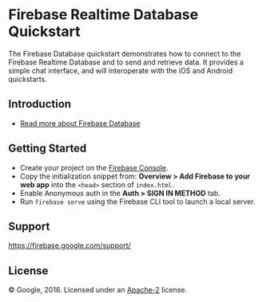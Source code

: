 Firebase Realtime Database Quickstart
=============================

The Firebase Database quickstart demonstrates how to connect to the Firebase Realtime Database and
to send and retrieve data. It provides a simple chat interface, and will interoperate with the iOS and
Android quickstarts.

Introduction
------------

- [Read more about Firebase Database](https://firebase.google.com/docs/database/)

Getting Started
---------------

- Create your project on the [Firebase Console](https://firebase.google.com/console).
- Copy the initialization snippet from: **Overview > Add Firebase to your web app** into the `<head>` section of `index.html`.
- Enable Anonymous auth in the **Auth > SIGN IN METHOD** tab.
- Run `firebase serve` using the Firebase CLI tool to launch a local server.

Support
-------

https://firebase.google.com/support/

License
-------

© Google, 2016. Licensed under an [Apache-2](../LICENSE) license.
